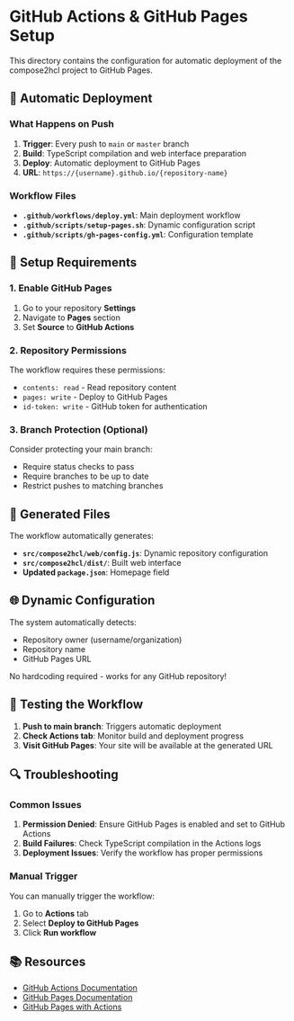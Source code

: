 # GitHub Actions & GitHub Pages Setup

This directory contains the configuration for automatic deployment of the compose2hcl project to GitHub Pages.

## 🚀 Automatic Deployment

### What Happens on Push

1. **Trigger**: Every push to `main` or `master` branch
2. **Build**: TypeScript compilation and web interface preparation
3. **Deploy**: Automatic deployment to GitHub Pages
4. **URL**: `https://{username}.github.io/{repository-name}`

### Workflow Files

- **`.github/workflows/deploy.yml`**: Main deployment workflow
- **`.github/scripts/setup-pages.sh`**: Dynamic configuration script
- **`.github/scripts/gh-pages-config.yml`**: Configuration template

## 🔧 Setup Requirements

### 1. Enable GitHub Pages

1. Go to your repository **Settings**
2. Navigate to **Pages** section
3. Set **Source** to **GitHub Actions**

### 2. Repository Permissions

The workflow requires these permissions:
- `contents: read` - Read repository content
- `pages: write` - Deploy to GitHub Pages
- `id-token: write` - GitHub token for authentication

### 3. Branch Protection (Optional)

Consider protecting your main branch:
- Require status checks to pass
- Require branches to be up to date
- Restrict pushes to matching branches

## 📁 Generated Files

The workflow automatically generates:
- **`src/compose2hcl/web/config.js`**: Dynamic repository configuration
- **`src/compose2hcl/dist/`**: Built web interface
- **Updated `package.json`**: Homepage field

## 🌐 Dynamic Configuration

The system automatically detects:
- Repository owner (username/organization)
- Repository name
- GitHub Pages URL

No hardcoding required - works for any GitHub repository!

## 🧪 Testing the Workflow

1. **Push to main branch**: Triggers automatic deployment
2. **Check Actions tab**: Monitor build and deployment progress
3. **Visit GitHub Pages**: Your site will be available at the generated URL

## 🔍 Troubleshooting

### Common Issues

1. **Permission Denied**: Ensure GitHub Pages is enabled and set to GitHub Actions
2. **Build Failures**: Check TypeScript compilation in the Actions logs
3. **Deployment Issues**: Verify the workflow has proper permissions

### Manual Trigger

You can manually trigger the workflow:
1. Go to **Actions** tab
2. Select **Deploy to GitHub Pages**
3. Click **Run workflow**

## 📚 Resources

- [GitHub Actions Documentation](https://docs.github.com/en/actions)
- [GitHub Pages Documentation](https://docs.github.com/en/pages)
- [GitHub Pages with Actions](https://docs.github.com/en/pages/getting-started-with-github-pages/configuring-a-publishing-source-for-your-github-pages-site#publishing-with-a-custom-github-actions-workflow)
